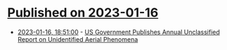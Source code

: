 # [Published on 2023-01-16](index.md)

* [2023-01-16, 18:51:00](https://soylentnews.org/article.pl?sid=23/01/15/160204&from=rss) - [US Government Publishes Annual Unclassified Report on Unidentified Aerial Phenomena](https://soylentnews.org/article.pl?sid=23/01/15/160204&from=rss)
